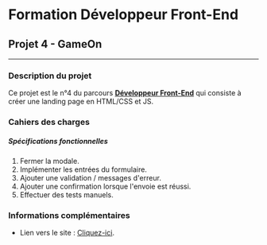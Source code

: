 # Formation Développeur Front-End
## Projet 4 - GameOn
------------
### Description du projet
Ce projet est le n°4 du parcours [**Développeur Front-End**](https://openclassrooms.com/fr/paths/314-developpeur-front-end "Développeur Front-End") qui consiste à créer une landing page en HTML/CSS et JS.
### Cahiers des charges
##### Spécifications fonctionnelles
1. Fermer la modale.
2. Implémenter les entrées du formulaire.
3. Ajouter une validation / messages d'erreur.
4. Ajouter une confirmation lorsque l'envoie est réussi.
5. Effectuer des tests manuels.

### Informations complémentaires
- Lien vers le site : [Cliquez-ici](https://victornain26.github.io/P4_Lenain_Victor/ "Cliquez-ici").
